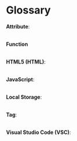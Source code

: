 # Glossary

**Attribute**:
<br><br>

**Function**
<br><br>

**HTML5 (HTML)**:
<br><br>

**JavaScript**:
<br><br>

**Local Storage**:
<br><br>

**Tag**:
<br><br>

**Visual Studio Code (VSC)**:
<br><br>
